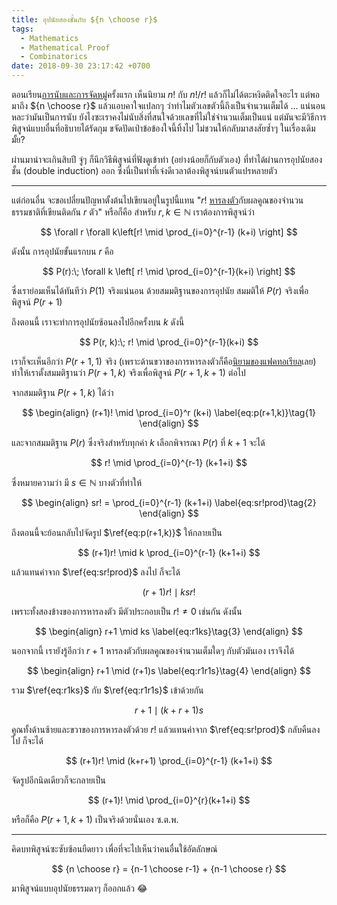 ```yaml
---
title: อุปนัยสองชั้นกับ ${n \choose r}$
tags:
  - Mathematics
  - Mathematical Proof
  - Combinatorics
date: 2018-09-30 23:17:42 +0700
---
```


ตอนเรียน[การนับและการจัดหมู่][combinatorics]ครั้งแรก เห็นนิยาม $n!$ กับ $n!/r!$ แล้วก็ไม่ได้ตะหงิดติดใจอะไร แต่พอมาถึง ${n \choose r}$ แล้วแอบคาใจแปลกๆ ว่าทำไมตัวเลขตัวนี้ถึงเป็นจำนวนเต็มได้ ... แน่นอนหละว่ามันเป็นการนับ ยังไงซะเราคงไม่นับสิ่งที่สนใจด้วยเลขที่ไม่ใช่จำนวนเต็มเป็นแน่ แต่มันจะมีวิธีการพิสูจน์แบบอื่นที่อธิบายได้รัดกุม ขจัดปัดเป่าข้อข้องใจนี้ทิ้งไป ไม่ชวนให้กลับมาสงสัยซ้ำๆ ในเรื่องเดิมมั้ย?

ผ่านมาน่าจะเกินสิบปี จู่ๆ ก็นึกวิธีพิสูจน์ที่ฟังดูเข้าท่า (อย่างน้อยก็กับตัวเอง) ที่ทำได้ผ่านการอุปนัยสองชั้น (double induction) ออก ซึ่งนี่เป็นท่าที่เจ๋งดีเวลาต้องพิสูจน์บนตัวแปรหลายตัว

---

แต่ก่อนอื่น จะขอเปลี่ยนปัญหาตั้งต้นไปเขียนอยู่ในรูปนี้แทน "$r!$ [หารลงตัว][divides]กับผลคูณของจำนวนธรรมชาติที่เขียนติดกัน $r$ ตัว" หรือก็คือ สำหรับ $r,k \in \mathbb{N}$ เราต้องการพิสูจน์ว่า

$$
\forall r \forall k\left[r! \mid \prod_{i=0}^{r-1} (k+i) \right]
$$

ดังนั้น การอุปนัยขั้นแรกบน $r$ คือ

$$
P(r):\; \forall k \left[ r! \mid \prod_{i=0}^{r-1}(k+i) \right]
$$

ซึ่งเราย่อมเห็นได้ทันทีว่า $P(1)$ จริงแน่นอน ด้วยสมมติฐานของการอุปนัย สมมติให้ $P(r)$ จริงเพื่อพิสูจน์ $P(r+1)$

ถึงตอนนี้ เราจะทำการอุปนัยซ้อนลงไปอีกครั้งบน $k$ ดังนี้

$$
P(r, k):\; r! \mid \prod_{i=0}^{r-1}(k+i)
$$

เราก็จะเห็นอีกว่า $P(r+1, 1)$ จริง (เพราะด้านขวาของการหารลงตัวก็คือ[นิยามของแฟคทอเรียล][factorial]เลย) ทำให้เราตั้งสมมติฐานว่า $P(r+1, k)$ จริงเพื่อพิสูจน์ $P(r+1, k+1)$ ต่อไป

จากสมมติฐาน $P(r+1, k)$ ได้ว่า

$$ \begin{align}
(r+1)! \mid \prod_{i=0}^r (k+i)         \label{eq:p(r+1,k)}\tag{1}
\end{align} $$

และจากสมมติฐาน $P(r)$ ซึ่งจริงสำหรับทุกค่า $k$ เลือกพิจารณา $P(r)$ ที่ $k+1$ จะได้

$$
r! \mid \prod_{i=0}^{r-1} (k+1+i)
$$

ซึ่งหมายความว่า มี $s \in \mathbb{N}$ บางตัวที่ทำให้

$$ \begin{align}
sr! = \prod_{i=0}^{r-1} (k+1+i)         \label{eq:sr!prod}\tag{2}
\end{align} $$

ถึงตอนนี้จะย้อนกลับไปจัดรูป $\ref{eq:p(r+1,k)}$ ให้กลายเป็น

$$
(r+1)r! \mid k \prod_{i=0}^{r-1} (k+1+i)
$$

แล้วแทนค่าจาก $\ref{eq:sr!prod}$ ลงไป ก็จะได้

$$
(r+1)r! \mid ksr!
$$

เพราะทั้งสองข้างของการหารลงตัว มีตัวประกอบเป็น $r! \neq 0$ เช่นกัน ดังนั้น

$$ \begin{align}
r+1 \mid ks                             \label{eq:r1ks}\tag{3}
\end{align} $$

นอกจากนี้ เรายังรู้อีกว่า $r+1$ หารลงตัวกับผลคูณของจำนวนเต็มใดๆ กับตัวมันเอง เราจึงได้

$$ \begin{align}
r+1 \mid (r+1)s                         \label{eq:r1r1s}\tag{4}
\end{align} $$

รวม $\ref{eq:r1ks}$ กับ $\ref{eq:r1r1s}$ เข้าด้วยกัน

$$
r+1 \mid (k+r+1)s
$$

คูณทั้งด้านซ้ายและขวาของการหารลงตัวด้วย $r!$ แล้วแทนค่าจาก $\ref{eq:sr!prod}$ กลับคืนลงไป ก็จะได้

$$
(r+1)r! \mid (k+r+1) \prod_{i=0}^{r-1} (k+1+i)
$$

จัดรูปอีกนิดเดียวก็จะกลายเป็น

$$
(r+1)! \mid \prod_{i=0}^{r}(k+1+i)
$$

หรือก็คือ $P(r+1, k+1)$ เป็นจริงด้วยนั่นเอง ซ.ต.พ.

---

คิดบทพิสูจน์ซะซับซ้อนยืดยาว เพื่อที่จะไปเห็นว่าคนอื่นใช้อัตลักษณ์

$$
{n \choose r} = {n-1 \choose r-1} + {n-1 \choose r}
$$

มาพิสูจน์แบบอุปนัยธรรมดาๆ ก็ออกแล้ว 😂


[combinatorics]: //en.wikipedia.org/wiki/Combinatorics
[divides]: //en.wikipedia.org/wiki/Divisor
[factorial]: //en.wikipedia.org/wiki/Factorial

